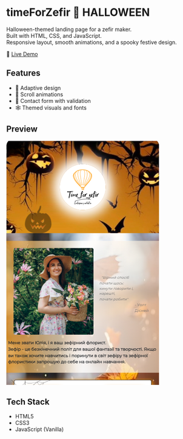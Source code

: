 # timeForZefir 🎃 HALLOWEEN

Halloween-themed landing page for a zefir maker.  
Built with HTML, CSS, and JavaScript.  
Responsive layout, smooth animations, and a spooky festive design.

🔗 [Live Demo](https://timezefir-study.netlify.app/)

## Features
- 🎃 Adaptive design
- 👻 Scroll animations
- 🧁 Contact form with validation
- 🕸️ Themed visuals and fonts

## Preview
![Preview](preview.png)

## Tech Stack
- HTML5
- CSS3
- JavaScript (Vanilla)
